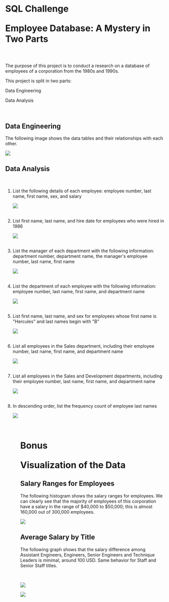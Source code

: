 <h1>SQL Challenge
<p align:'Justify'> Employee Database: A Mystery in Two Parts</p>
</h1>

<br>

<p align:'justify'>The purpose of this project is to conduct a research on a database of employees of a corporation from the 1980s and 1990s.</p>

<p align:'justify'>This project is split in two parts:
<p align:'center'>Data Engineering<p>
<p align:'center'>Data Analysis<p>

<br>

<h2>Data Engineering</h2>

<p align:'justify'>The following image shows the data tables and their relationships with each other.</p>

<p align:'Center'> <img src="https://github.com/uldom/SQL_Challenge/blob/main/EmployeeSQL/Output/ERD_210617.png?raw=true"> 

<br>

<h2>Data Analysis</h2>
<br>

<ol>
    <li>List the following details of each employee: employee number, last name, first name, sex, and salary 
    </p>
   <p align:'Center'> <img src="https://github.com/uldom/SQL_Challenge/blob/main/EmployeeSQL/Output/results_csv_files/1_employee_data.PNG?raw=true"> </p>
	<br>
    <li>List first name, last name, and hire date for employees who were hired in 1986 
    </p>
   <p align:'Center'> <img src="https://github.com/uldom/SQL_Challenge/blob/main/EmployeeSQL/Output/results_csv_files/2_hire_date_1986.PNG?raw=true"> </p>
	<br>	
	<li>List the manager of each department with the following information: department number, department name, the manager's employee number, last name, first name 
    </p>
   <p align:'Center'> <img src="https://github.com/uldom/SQL_Challenge/blob/main/EmployeeSQL/Output/results_csv_files/3_dept_managers.PNG?raw=true"> </p>
	<br>
	<li>List the department of each employee with the following information: employee number, last name, first name, and department name 
    </p>
   <p align:'Center'> <img src="https://github.com/uldom/SQL_Challenge/blob/main/EmployeeSQL/Output/results_csv_files/4_employee_dept.PNG?raw=true"> </p>
	<br>
	<li>List first name, last name, and sex for employees whose first name is "Hercules" and last names begin with "B" 
    </p>
   <p align:'Center'> <img src="https://github.com/uldom/SQL_Challenge/blob/main/EmployeeSQL/Output/results_csv_files/5_Hercules_B.PNG?raw=true"> </p>
	<br>
	<li>List all employees in the Sales department, including their employee number, last name, first name, and department name 
    </p>
   <p align:'Center'> <img src="https://github.com/uldom/SQL_Challenge/blob/main/EmployeeSQL/Output/results_csv_files/6_sales_dept.PNG?raw=true"> </p>
	<br>
	<li>List all employees in the Sales and Development departments, including their employee number, last name, first name, and department name 
    </p>
   <p align:'Center'> <img src="https://github.com/uldom/SQL_Challenge/blob/main/EmployeeSQL/Output/results_csv_files/7_sales_and_development.PNG?raw=true"> </p>
	<br>
	<li>In descending order, list the frequency count of employee last names 
    </p>
   <p align:'Center'> <img src="https://github.com/uldom/SQL_Challenge/blob/main/EmployeeSQL/Output/results_csv_files/8_last_names_frequency.PNG?raw=true"> 	</p>
<ol>

​    

<h1>Bonus
<p align:'Justify'> Visualization of the Data</p>
</h1>

<h2>Salary Ranges for Employees</h2>



<p align:'justify'>The following histogram shows the salary ranges for employees. We can clearly see that the majority of employees of this corporation have a salary in the range of $40,000 to $50,000; this is almost 160,000 out of 300,000 employees.</p>



 <p align:'Center'> <img src="https://github.com/uldom/SQL_Challenge/blob/main/EmployeeSQL/Output/Salary_Ranges_Histogram.jpg?raw=true"> 	</p>



<h2>Average Salary by Title</h2>

<p align:'justify'>The following graph shows that the salary difference among Assistant Engineers, Engineers, Senior Engineers and Technique Leaders is minimal, around 100 USD. Same behavior for Staff and Senior Staff titles.</p>

<br>



<p align:'Center'> <img src="https://github.com/uldom/SQL_Challenge/blob/main/EmployeeSQL/Output/Salary_by_Title_Table.jpg?raw=true"> </p>



<p align:'Center'> <img src="https://github.com/uldom/SQL_Challenge/blob/main/EmployeeSQL/Output/Salary_by_Title.jpg?raw=true"> </p>

























